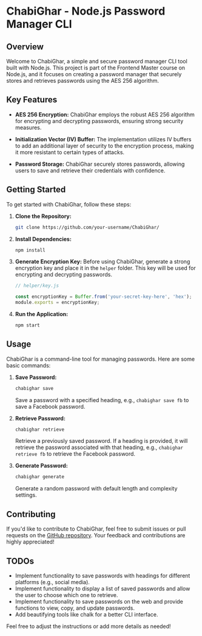 # ChabiGhar - Node.js Password Manager CLI

## Overview

Welcome to ChabiGhar, a simple and secure password manager CLI tool built with Node.js. This project is part of the Frontend Master course on Node.js, and it focuses on creating a password manager that securely stores and retrieves passwords using the AES 256 algorithm.

## Key Features

- **AES 256 Encryption:** ChabiGhar employs the robust AES 256 algorithm for encrypting and decrypting passwords, ensuring strong security measures.

- **Initialization Vector (IV) Buffer:** The implementation utilizes IV buffers to add an additional layer of security to the encryption process, making it more resistant to certain types of attacks.

- **Password Storage:** ChabiGhar securely stores passwords, allowing users to save and retrieve their credentials with confidence.

## Getting Started

To get started with ChabiGhar, follow these steps:

1. **Clone the Repository:**
   ```bash
   git clone https://github.com/your-username/ChabiGhar/
   ```

2. **Install Dependencies:**
   ```bash
   npm install
   ```

3. **Generate Encryption Key:**
   Before using ChabiGhar, generate a strong encryption key and place it in the `helper` folder. This key will be used for encrypting and decrypting passwords.

   ```javascript
   // helper/key.js

   const encryptionKey = Buffer.from('your-secret-key-here', 'hex');
   module.exports = encryptionKey;
   ```

4. **Run the Application:**
   ```bash
   npm start
   ```

## Usage

ChabiGhar is a command-line tool for managing passwords. Here are some basic commands:

1. **Save Password:**
   ```bash
   chabighar save
   ```
   Save a password with a specified heading, e.g., `chabighar save fb` to save a Facebook password.

2. **Retrieve Password:**
   ```bash
   chabighar retrieve
   ```
   Retrieve a previously saved password. If a heading is provided, it will retrieve the password associated with that heading, e.g., `chabighar retrieve fb` to retrieve the Facebook password.

3. **Generate Password:**
   ```bash
   chabighar generate
   ```
   Generate a random password with default length and complexity settings.

## Contributing

If you'd like to contribute to ChabiGhar, feel free to submit issues or pull requests on the [GitHub repository](https://github.com/your-username/ChabiGhar). Your feedback and contributions are highly appreciated!

## TODOs

- Implement functionality to save passwords with headings for different platforms (e.g., social media).
- Implement functionality to display a list of saved passwords and allow the user to choose which one to retrieve.
- Implement functionality to save passwords on the web and provide functions to view, copy, and update passwords.
- Add beautifying tools like chalk for a better CLI interface.

Feel free to adjust the instructions or add more details as needed!
